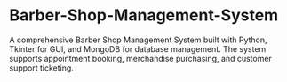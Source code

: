 # Barber-Shop-Management-System
A comprehensive Barber Shop Management System built with Python, Tkinter for GUI, and MongoDB for database management. The system supports appointment booking, merchandise purchasing, and customer support ticketing.
